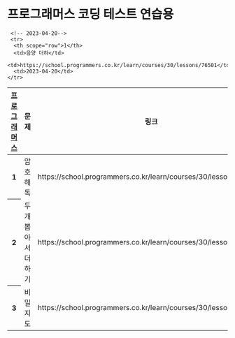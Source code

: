 <h1>프로그래머스 코딩 테스트 연습용</h1>

<table>
   <tr>
      <th scope="col"><a href="https://school.programmers.co.kr/">프로그래머스</a></th>
      <th scope="col">문제</th>
      <th scope="col">링크</th>
      <th scope="col">날짜</th>
    </tr>
   
   <tbody>
    <!-- 2023-04-19-->
    <tr>
      <th scope="row">1</th>
      <td>암호 해독</td>
      <td>https://school.programmers.co.kr/learn/courses/30/lessons/120892</td>
      <td>2023-04-19</td>
    </tr>
    <tr>
      <th scope="row">2</th>
      <td>두개 뽑아서 더하기</td>
      <td>https://school.programmers.co.kr/learn/courses/30/lessons/68644</td>
      <td>2023-04-19</td>
    </tr>
    <tr>
      <th scope="row">3</th>
      <td>비밀지도</td>
      <td>https://school.programmers.co.kr/learn/courses/30/lessons/17681</td>
      <td>2023-04-19</td>
    </tr>
      
     <!-- 2023-04-20-->
     <tr>
      <th scope="row">1</th>
      <td>음양 더하</td>
      <td>https://school.programmers.co.kr/learn/courses/30/lessons/76501</td>
      <td>2023-04-20</td>
    </tr>
      
      
    
      
      
      
      
      
      
      
      
  </tbody>
  
  
</table>
